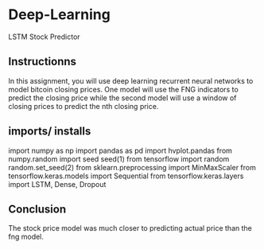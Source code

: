# Deep-Learning
LSTM Stock Predictor

## Instructionns
In this assignment, you will use deep learning recurrent neural networks to model bitcoin closing prices. One model will use the FNG indicators to predict the closing price while the second model will use a window of closing prices to predict the nth closing price.


## imports/ installs
import numpy as np
import pandas as pd
import hvplot.pandas
from numpy.random import seed
seed(1)
from tensorflow import random
random.set_seed(2)
from sklearn.preprocessing import MinMaxScaler
from tensorflow.keras.models import Sequential
from tensorflow.keras.layers import LSTM, Dense, Dropout

## Conclusion

The stock price model was much closer to predicting actual price than the fng model. 